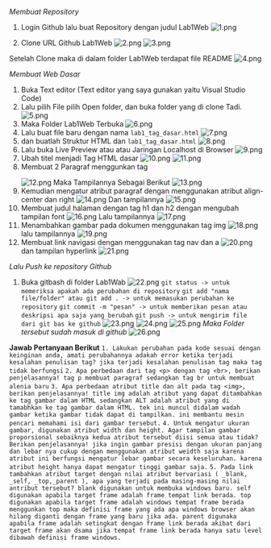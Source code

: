 *Membuat Repository*
1. Login Github lalu buat Repository dengan judul Lab1Web
![1.png](img/1.png)

2. Clone URL Github Lab1Web
![2.png](img/2.png)
![3.png](img/3.png)

Setelah Clone maka di dalam folder Lab1Web terdapat file README 
![4.png](img/4.png)

*Membuat Web Dasar*
1. Buka Text editor (Text editor yang saya gunakan yaitu Visual Studio Code) 
2. Lalu pilih File pilih Open folder, dan buka folder yang di clone Tadi.
![5.png](img/5.png)
3. Maka Folder Lab1Web Terbuka
![6.png](img/6.png)
4. Lalu buat file baru dengan nama `lab1_tag_dasar.html`
![7.png](img/7.png)
5. dan buatlah Struktur HTML dan `lab1_tag_dasar.html`
![8.png](img/8.png)
6. Lalu buka Live Preview atau atau Jaringan Localhost di Browser
![9.png](img/9.png)
7. Ubah titel menjadi Tag HTML dasar
![10.png](img/10.png)
![11.png](img/11.png) 
8. Membuat 2 Paragraf menggunkan tag <p></p>
![12.png](img/12.png)
Maka Tampilannya Sebagai Berikut
![13.png](img/13.png)
9. Kemudian mengatur atribut paragraf dengan menggunakan atribut align-center dan right
![14.png](img/14.png)
Dan tampilannya
![15.png](img/15.png)
10. Membuat judul halaman dengan tag h1 dan h2 dengan mengubah tampilan font
![16.png](img/16.png)
Lalu tampilannya
![17.png](img/17.png)
11. Menambahkan gambar pada dokumen menggunakan tag img
![18.png](img/18.png)
lalu tampilannya
![19.png](img/19.png)
12. Membuat link navigasi dengan menggunakan tag nav dan a
![20.png](img/20.png)
dan tampilan hyperlink 
![21.png](img/21.png)

*Lalu Push ke repository Github*
1. Buka gitbash di folder Lab1Wab
![22.png](img/22.png)
`git status -> untuk memeriksa apakah ada perubahan di repository`
`git add "nama file/folder" atau git add . -> untuk memasukan perubahan ke repository`
`git commit -m "pesan" -> untuk memberikan pesan atau deskripsi apa saja yang berubah`
`git push -> untuk mengirim file dari git bas ke github`
![23.png](img/23.png)
![24.png](img/24.png)
![25.png](img/25.png)
*Maka Folder tersebut sudah masuk di github*
![26.png](img/26.png)

**Jawab Pertanyaan Berikut**
`1. Lakukan perubahan pada kode sesuai dengan keinginan anda, amati perubahannya adakah error ketika terjadi kesalahan penulisan tag? jika terjadi kesalahan penulisan tag maka tag tidak berfungsi`
`2. Apa perbedaan dari tag <p> dengan tag <br>, berikan penjelasannya! tag p membuat paragraf sedangkan tag br untuk membuat alenia baru`
`3. Apa perbedaan atribut title dan alt pada tag <img>, berikan penjelasannya! title img adalah atribut yang dapat ditambahkan ke tag gambar dalam HTML sedangkan ALT adalah atribut yang di tamabhkan ke tag gambar dalam HTML. tek ini muncul didalam wadah gambar ketika gambar tidak dapat di tampilkan. ini membantu mesin pencari memahami isi dari gambar tersebut.` 
`4. Untuk mengatur ukuran gambar, digunakan atribut width dan height. Agar tampilan gambar proporsional sebaiknya kedua atribut tersebut diisi semua atau tidak? Berikan penjelasannya! jika ingin gambar presisi dengan ukuran panjang dan lebar nya cukup dengan menggunakan atribut weidth saja karena atribut ini berfungsi mengatur lebar gambar secara keseluruhan. karena atribut height hanya dapat mengatur tinggi gambar saja.`
`5. Pada link tambahkan atribut target dengan nilai atribut bervariasi ( _blank, _self, _top,_parent ), apa yang terjadi pada masing-masing nilai antribut tersebut? blank digunakan untuk membuka windows baru. self digunakan apabila target frame adalah frame tempat link berada. top digunakan apabila target frame adalah windows tempat frame berada menggunkan top maka definisi frame yang ada apa windows browser akan hilang diganti dengan frame yang baru jika ada. parent digunaka apabila frame adalah setingkat dengan frame link berada akibat dari target frame akan dsama jika tempat frame link berada hanya satu level dibawah definisi frame windows.` 